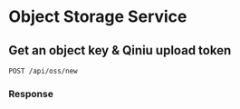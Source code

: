# Object Storage Service

## Get an object key & Qiniu upload token
`POST /api/oss/new`

### Response
```json
```